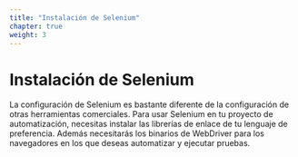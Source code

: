 ```yaml
---
title: "Instalación de Selenium"
chapter: true
weight: 3
---
```


# Instalación de Selenium

La configuración de Selenium es bastante diferente de la configuración
de otras herramientas comerciales.
Para usar Selenium en tu proyecto de automatización,
necesitas instalar las librerías de enlace de tu lenguaje de preferencia.
Además necesitarás los binarios de WebDriver para los navegadores 
en los que deseas automatizar y ejecutar pruebas.
